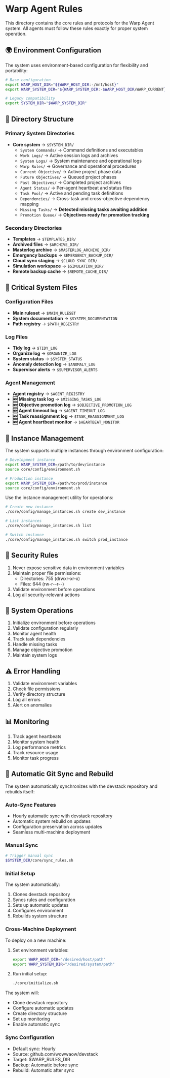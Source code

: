 # Warp Agent Rules

This directory contains the core rules and protocols for the Warp Agent system. All agents must follow these rules exactly for proper system operation.

## 🌍 Environment Configuration

The system uses environment-based configuration for flexibility and portability:

```bash
# Base configuration
export WARP_HOST_DIR="${WARP_HOST_DIR:-/mnt/host}"
export WARP_SYSTEM_DIR="${WARP_SYSTEM_DIR:-$WARP_HOST_DIR/WARP_CURRENT}"

# Legacy compatibility
export SYSTEM_DIR="$WARP_SYSTEM_DIR"
```

## 📁 Directory Structure

### Primary System Directories
- **Core system** → `$SYSTEM_DIR/`
  - `System Commands/` → Command definitions and executables
  - `Work Logs/` → Active session logs and archives
  - `System Logs/` → System maintenance and operational logs
  - `Warp Rules/` → Governance and operational procedures
  - `Current Objective/` → Active project phase data
  - `Future Objectives/` → Queued project phases
  - `Past Objectives/` → Completed project archives
  - `Agent Status/` → Per-agent heartbeat and status files
  - `Task Pool/` → Active and pending task definitions
  - `Dependencies/` → Cross-task and cross-objective dependency mapping
  - `Missing Tasks/` → **Detected missing tasks awaiting addition**
  - `Promotion Queue/` → **Objectives ready for promotion tracking**

### Secondary Directories
- **Templates** → `$TEMPLATES_DIR/`
- **Archived files** → `$ARCHIVE_DIR/`
- **Masterlog archive** → `$MASTERLOG_ARCHIVE_DIR/`
- **Emergency backups** → `$EMERGENCY_BACKUP_DIR/`
- **Cloud sync staging** → `$CLOUD_SYNC_DIR/`
- **Simulation workspace** → `$SIMULATION_DIR/`
- **Remote backup cache** → `$REMOTE_CACHE_DIR/`

## 📝 Critical System Files

### Configuration Files
- **Main ruleset** → `$MAIN_RULESET`
- **System documentation** → `$SYSTEM_DOCUMENTATION`
- **Path registry** → `$PATH_REGISTRY`

### Log Files
- **Tidy log** → `$TIDY_LOG`
- **Organize log** → `$ORGANIZE_LOG`
- **System status** → `$SYSTEM_STATUS`
- **Anomaly detection log** → `$ANOMALY_LOG`
- **Supervisor alerts** → `$SUPERVISOR_ALERTS`

### Agent Management
- **Agent registry** → `$AGENT_REGISTRY`
- **🆕 Missing task log** → `$MISSING_TASKS_LOG`
- **🆕 Objective promotion log** → `$OBJECTIVE_PROMOTION_LOG`
- **🆕 Agent timeout log** → `$AGENT_TIMEOUT_LOG`
- **🆕 Task reassignment log** → `$TASK_REASSIGNMENT_LOG`
- **🆕 Agent heartbeat monitor** → `$HEARTBEAT_MONITOR`

## 🔄 Instance Management

The system supports multiple instances through environment configuration:

```bash
# Development instance
export WARP_SYSTEM_DIR=/path/to/dev/instance
source core/config/environment.sh

# Production instance
export WARP_SYSTEM_DIR=/path/to/prod/instance
source core/config/environment.sh
```

Use the instance management utility for operations:
```bash
# Create new instance
./core/config/manage_instances.sh create dev_instance

# List instances
./core/config/manage_instances.sh list

# Switch instance
./core/config/manage_instances.sh switch prod_instance
```

## 🔐 Security Rules

1. Never expose sensitive data in environment variables
2. Maintain proper file permissions:
   - Directories: 755 (drwxr-xr-x)
   - Files: 644 (rw-r--r--)
3. Validate environment before operations
4. Log all security-relevant actions

## 🚀 System Operations

1. Initialize environment before operations
2. Validate configuration regularly
3. Monitor agent health
4. Track task dependencies
5. Handle missing tasks
6. Manage objective promotion
7. Maintain system logs

## ⚠️ Error Handling

1. Validate environment variables
2. Check file permissions
3. Verify directory structure
4. Log all errors
5. Alert on anomalies

## 📊 Monitoring

1. Track agent heartbeats
2. Monitor system health
3. Log performance metrics
4. Track resource usage
5. Monitor task progress


## 🔄 Automatic Git Sync and Rebuild

The system automatically synchronizes with the devstack repository and rebuilds itself:

### Auto-Sync Features
- Hourly automatic sync with devstack repository
- Automatic system rebuild on updates
- Configuration preservation across updates
- Seamless multi-machine deployment

### Manual Sync
```bash
# Trigger manual sync
$SYSTEM_DIR/core/sync_rules.sh
```

### Initial Setup
The system automatically:
1. Clones devstack repository
2. Syncs rules and configuration
3. Sets up automatic updates
4. Configures environment
5. Rebuilds system structure

### Cross-Machine Deployment
To deploy on a new machine:
1. Set environment variables:
   ```bash
   export WARP_HOST_DIR="/desired/host/path"
   export WARP_SYSTEM_DIR="/desired/system/path"
   ```

2. Run initial setup:
   ```bash
   ./core/initialize.sh
   ```

The system will:
- Clone devstack repository
- Configure automatic updates
- Create directory structure
- Set up monitoring
- Enable automatic sync

### Sync Configuration
- Default sync: Hourly
- Source: github.com/wowwaow/devstack
- Target: $WARP_RULES_DIR
- Backup: Automatic before sync
- Rebuild: Automatic after sync

